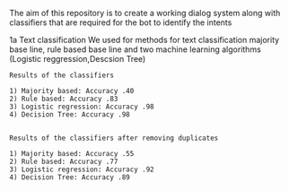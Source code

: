 The aim of this repository is to create a working dialog system along with classifiers that are required for the bot to identify the intents

1a Text classification
    We used for methods for text classification majority base line, rule based base line and two machine learning algorithms (Logistic reggression,Descsion Tree)

    Results of the classifiers

    1) Majority based: Accuracy .40
    2) Rule based: Accuracy .83
    3) Logistic regression: Accuracy .98
    4) Decision Tree: Accuracy .98 


    Results of the classifiers after removing duplicates

    1) Majority based: Accuracy .55
    2) Rule based: Accuracy .77
    3) Logistic regression: Accuracy .92
    4) Decision Tree: Accuracy .89 